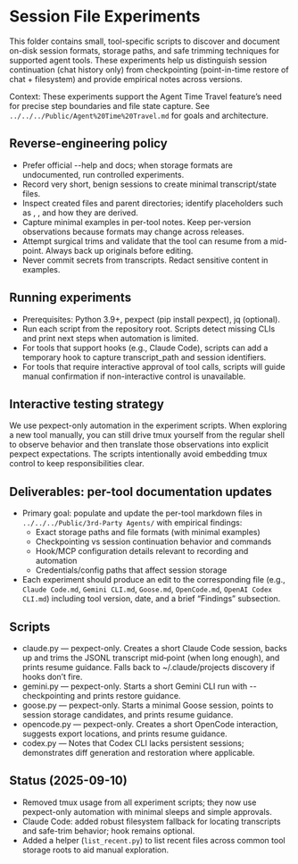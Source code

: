 # Session File Experiments

This folder contains small, tool-specific scripts to discover and document on-disk session formats, storage paths, and safe trimming techniques for supported agent tools. These experiments help us distinguish session continuation (chat history only) from checkpointing (point-in-time restore of chat + filesystem) and provide empirical notes across versions.

Context: These experiments support the Agent Time Travel feature’s need for precise step boundaries and file state capture. See `../../../Public/Agent%20Time%20Travel.md` for goals and architecture.

## Reverse-engineering policy

- Prefer official --help and docs; when storage formats are undocumented, run controlled experiments.
- Record very short, benign sessions to create minimal transcript/state files.
- Inspect created files and parent directories; identify placeholders such as <project-id>, <session-id>, and how they are derived.
- Capture minimal examples in per-tool notes. Keep per-version observations because formats may change across releases.
- Attempt surgical trims and validate that the tool can resume from a mid-point. Always back up originals before editing.
- Never commit secrets from transcripts. Redact sensitive content in examples.

## Running experiments

- Prerequisites: Python 3.9+, pexpect (pip install pexpect), jq (optional).
- Run each script from the repository root. Scripts detect missing CLIs and print next steps when automation is limited.
- For tools that support hooks (e.g., Claude Code), scripts can add a temporary hook to capture transcript_path and session identifiers.
- For tools that require interactive approval of tool calls, scripts will guide manual confirmation if non-interactive control is unavailable.

## Interactive testing strategy

We use pexpect-only automation in the experiment scripts. When exploring a new tool manually, you can still drive tmux yourself from the regular shell to observe behavior and then translate those observations into explicit pexpect expectations. The scripts intentionally avoid embedding tmux control to keep responsibilities clear.

## Deliverables: per-tool documentation updates

- Primary goal: populate and update the per-tool markdown files in `../../../Public/3rd-Party Agents/` with empirical findings:
  - Exact storage paths and file formats (with minimal examples)
  - Checkpointing vs session continuation behavior and commands
  - Hook/MCP configuration details relevant to recording and automation
  - Credentials/config paths that affect session storage
- Each experiment should produce an edit to the corresponding file (e.g., `Claude Code.md`, `Gemini CLI.md`, `Goose.md`, `OpenCode.md`, `OpenAI Codex CLI.md`) including tool version, date, and a brief “Findings” subsection.

## Scripts

- claude.py — pexpect-only. Creates a short Claude Code session, backs up and trims the JSONL transcript mid‑point (when long enough), and prints resume guidance. Falls back to ~/.claude/projects discovery if hooks don’t fire.
- gemini.py — pexpect-only. Starts a short Gemini CLI run with --checkpointing and prints restore guidance.
- goose.py — pexpect-only. Starts a minimal Goose session, points to session storage candidates, and prints resume guidance.
- opencode.py — pexpect-only. Creates a short OpenCode interaction, suggests export locations, and prints resume guidance.
- codex.py — Notes that Codex CLI lacks persistent sessions; demonstrates diff generation and restoration where applicable.

## Status (2025-09-10)

- Removed tmux usage from all experiment scripts; they now use pexpect-only automation with minimal sleeps and simple approvals.
- Claude Code: added robust filesystem fallback for locating transcripts and safe-trim behavior; hook remains optional.
- Added a helper (`list_recent.py`) to list recent files across common tool storage roots to aid manual exploration.

